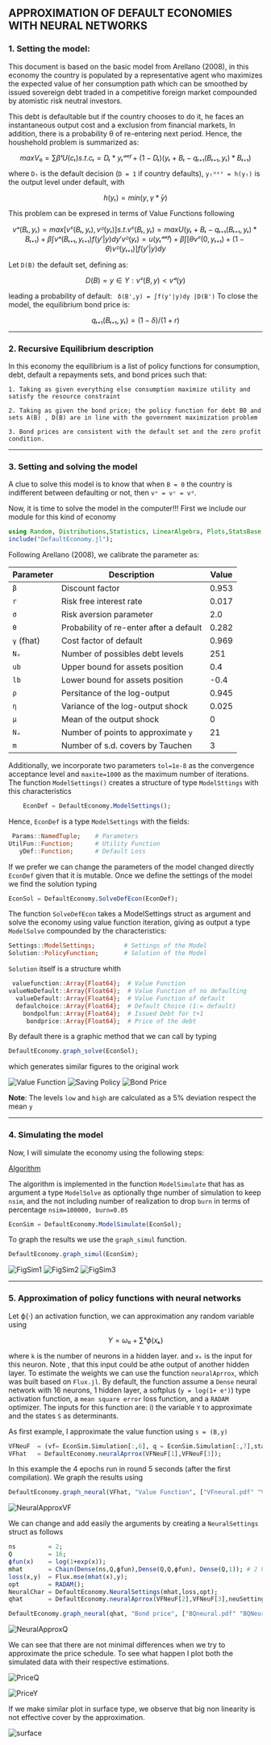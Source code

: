 ##  APPROXIMATION OF DEFAULT ECONOMIES WITH NEURAL NETWORKS
### 1. Setting the model:

This document is based on the basic model from Arellano (2008), in this economy the country is populated by a representative agent who maximizes the expected value of her consumption path which can be smoothed by issued sovereign debt traded in a competitive foreign market compounded by atomistic risk neutral investors.

This debt is defaultable but if the country chooses to do it, he faces an instantaneous output cost and a exclusion from financial markets, In addition, there is a probability θ of re-entering next period. Hence, the houshehold problem is summarized as:
```math
    max V₀ = ∑ βᵗU(cₜ)
    s.t.
        cₜ = Dₜ * yₜᵈᵉᶠ + (1-Dₜ)(yₜ + Bₜ - qₜ₊₁(Bₜ₊₁,yₜ)*Bₜ₊₁)
```
where ```Dₜ``` is the default decision (`D = 1` if country defaults), ``yₜᵈᵉᶠ = h(yₜ)`` is the output level under default, with
```math
    h(yₜ) = min(y,γ* ̄y)
```

This problem can be expresed in terms of Value Functions following
```math
    vᵒ(Bₜ,yₜ) = max[ vᶜ(Bₜ,yₜ) , vᴰ(yₜ) ]
    s.t.
        vᶜ(Bₜ,yₜ) = max{U(yₜ + Bₜ - qₜ₊₁(Bₜ₊₁,yₜ)*Bₜ₊₁)+β ∫vᵒ(Bₜ₊₁,yₜ₊₁)f(y'|y)dy'}
        vᴰ(yₜ)   = u(yₜᵈᵉᶠ) + β∫[θvᶜ(0, yₜ₊₁) + (1-θ)vᴰ(yₜ₊₁)]f(y'|y)dy
```
Let ``D(B)`` the default set, defining as:
```math
    D(B) = {y ∈ Y: vᶜ(B,y) < vᵈ(y)}
```
leading a probability of default: `` δ(B',y) = ∫f(y'|y)dy |D(B')``
To close the model, the equilibrium bond price is:
```math
    qₜ₊₁(Bₜ₊₁,yₜ) = (1-δ)/(1+r)
```
_____________________________________________________________________
### 2. Recursive Equilibrium description
In this economy the equilibrium is a list of policy functions for consumption, debt, default a repayments sets, and bond prices such that:

    1. Taking as given everything else consumption maximize utility and satisfy the resource constraint

    2. Taking as given the bond price; the policy function for debt B0 and sets A(B) , D(B) are in line with the government maximization problem

    3. Bond prices are consistent with the default set and the zero profit condition.
_____________________________________________________________________
### 3. Setting and solving the model
A clue to solve this model is to know that when ``B = 0`` the country is indifferent between defaulting or not, then ``vᵒ = vᶜ = vᵈ``.

Now, it is time to solve the model in the computer!!!
First we include our module for this kind of economy
```julia
using Random, Distributions,Statistics, LinearAlgebra, Plots,StatsBase,Parameters, Flux;
include("DefaultEconomy.jl");
```

Following Arellano (2008), we calibrate the parameter as:

| Parameter     | Description                               | Value     |
| ----------    | -----------                               | -----     |
| `β`           | Discount factor                           | 0.953     |
| `r`           | Risk free interest rate                   | 0.017     |
| `σ`           | Risk aversion parameter                   | 2.0       |
| `θ`           | Probability of re-enter after a default   | 0.282     |
| `γ` (fhat)    | Cost factor of default                    | 0.969     |
| `Nₑ`          | Number of possibles debt levels           | 251       |
| `ub`          | Upper bound for assets position           | 0.4       |
| `lb`          | Lower bound for assets position           | -0.4      |
| `ρ`           | Persitance of the log-output              | 0.945     |
| `η`           | Variance of the log-output shock          | 0.025     |
| `μ`           | Mean of the output shock                  | 0         |
| `Nₓ`          | Number of points to approximate `y`       | 21        |
| `m`           | Number of s.d. covers by Tauchen          | 3         |

Additionally, we incorporate two parameters `tol=1e-8` as the convergence acceptance level and `maxite=1000` as the maximum number of iterations. The function `ModelSettings()` creates a structure of type `ModelSttings` with this characteristics
```julia
    EconDef = DefaultEconomy.ModelSettings();
```
Hence, `EconDef` is a type `ModelSettings` with the fields:
```julia
 Params::NamedTuple;    # Parameters
UtilFun::Function;      # Utility Function
   yDef::Function;      # Default Loss
```
If we prefer we can change the parameters of the model changed directly `EconDef` given that it is mutable. Once we define the settings of the model we find the solution typing
```julia
EconSol = DefaultEconomy.SolveDefEcon(EconDef);
```
The function `SolveDefEcon` takes a ModelSettings struct as argument and solve the economy using value function iteration, giving as output a type `ModelSolve` compounded by the characteristics:
```julia
Settings::ModelSettings;		# Settings of the Model
Solution::PolicyFunction;		# Solution of the Model
```
`Solution` itself is a structure whith
```julia
 valuefunction::Array{Float64};  # Value Function
valueNoDefault::Array{Float64};  # Value Function of no defaulting
  valueDefault::Array{Float64};  # Value Function of default
  defaulchoice::Array{Float64};  # Default Choice (1:= default)
    bondpolfun::Array{Float64};	 # Issued Debt for t+1
     bondprice::Array{Float64};	 # Price of the debt
```
By default there is a graphic method that we can call by typing
```julia
DefaultEconomy.graph_solve(EconSol);
```
which generates similar figures to the original work

![Value Function](.//Figures//ValFun.png)
![Saving Policy](.//Figures//Savings.png)
![Bond Price](.//Figures//BondPrice.png)

**Note**: The levels `low` and `high` are calculated as a 5% deviation respect the mean `y`
_____________________________________________________________________
### 4. Simulating the model
Now, I will simulate the economy using the following steps:

[Algorithm](algorithm.md)

The algorithm is implemented in the function  `ModelSimulate` that has as argument a type `ModelSolve` as optionally  thge number of simulation to keep `nsim`, and the not including number of realization to drop  `burn` in terms of percentage `nsim=100000, burn=0.05`

```julia
EconSim = DefaultEconomy.ModelSimulate(EconSol);
```

To graph the results we use the `graph_simul` function.

```julia
DefaultEconomy.graph_simul(EconSim);
```
![FigSim1](.//Figures//FigSim1.png)
![FigSim2](.//Figures//FigSim2.png)
![FigSim3](.//Figures//FigSim3.png)
_____________________________________________________________________
### 5. Approximation of policy functions with neural networks
Let ϕ(⋅) an activation function, we can approximation any random variable using
```math
    Y = ω₀ + ∑ᵏ ϕ(xₖ)
```
where `k` is the number of neurons in a hidden layer. and `xₖ` is the input for this neuron. Note , that this input could be athe output of another hidden layer. To estimate the weights we can use the function `neuralAprrox`, which was built based on `Flux.jl`. By default, the function assume a `Dense` neural network with 16 neurons, 1 hidden layer, a softplus (`y = log(1+ eˣ)`) type activation function, a `mean square error` loss function, and a `RADAM` optimizer. The inputs for this function are: i) the variable `Y` to approximate and the states `S` as determinants.

As first example, I approximate the value function using `s = (B,y)`
```julia
VFNeuF  = (vf= EconSim.Simulation[:,6], q = EconSim.Simulation[:,7],states= EconSim.Simulation[:,2:3]);
VFhat   = DefaultEconomy.neuralAprrox(VFNeuF[1],VFNeuF[3]);
```
In this example the 4 epochs run in round 5 seconds (after the first compilation). We graph the results using
```julia
DefaultEconomy.graph_neural(VFhat, "Value Function", ["VFneural.pdf" "VFNeuralSmpl.pdf"]);
```
![NeuralApproxVF](.//Figures//VFNeuralSmpl.png)

We can change and add easily the arguments by creating a `NeuralSettings` struct as follows
```julia
ns         = 2;
Q          = 16;
ϕfun(x)    = log(1+exp(x));
mhat       = Chain(Dense(ns,Q,ϕfun),Dense(Q,Q,ϕfun), Dense(Q,1)); # 2 hidden layers
loss(x,y)  = Flux.mse(mhat(x),y);
opt        = RADAM();
NeuralChar = DefaultEconomy.NeuralSettings(mhat,loss,opt);
qhat       = DefaultEconomy.neuralAprrox(VFNeuF[2],VFNeuF[3],neuSettings=NeuralChar);
```
```julia
DefaultEconomy.graph_neural(qhat, "Bond price", ["BQneural.pdf" "BQNeuralSmpl.pdf"]);
```
![NeuralApproxQ](.//Figures//BQNeuralSmpl.png)

We can see that there are not minimal differences when we try to approximate the price schedule. To see what happen I plot both the simulated data with their respective estimations.

![PriceQ](.//FiguresAdi//QB.png)

![PriceY](.//FiguresAdi//QY.png)

If we make similar plot in surface type, we observe that big non linearity is not effective cover by the approximation.

![surface](.//FiguresAdi//surface.png)
